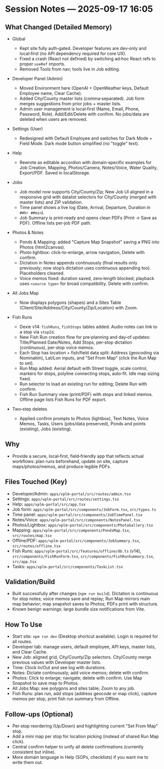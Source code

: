 # Session Notes — 2025-09-17 16:05

## What Changed (Detailed Memory)
- Global
  - Kept site fully auth‑gated. Developer features are dev‑only and local‑first (no API dependency required for core UX).
  - Fixed a crash (React not defined) by switching ad‑hoc React refs to proper `useRef` imports.
  - Removed Tools from nav; tools live in Job editing.

- Developer Panel (Admin)
  - Moved Environment here (OpenAI + OpenWeather keys, Default Employee name, Clear Cache).
  - Added City/County master lists (comma‑separated). Job form merges suggestions from prior jobs + master lists.
  - Admin user management is local‑first (Name, Email, Phone, Password, Role). Add/Edit/Delete with confirm. No jobs/data are deleted when users are removed.

- Settings (User)
  - Redesigned with Default Employee and switches for Dark Mode + Field Mode. Dark mode button simplified (no "toggle" text).

- Help
  - Rewrote as editable accordion with domain‑specific examples for Job Creation, Mapping, Photos/Camera, Notes/Voice, Water Quality, Export/PDF. Saved in localStorage.

- Jobs
  - Job model now supports City/County/Zip; New Job UI aligned in a responsive grid with datalist selectors for City/County (merged with master lists) and ZIP validation.
  - Time panel shows a live log (Date, Arrival, Departure, Duration in `##hr ##min`).
  - Job Summary is print‑ready and opens clean PDFs (Print → Save as PDF). Offline lists per‑job PDF path.

- Photos & Notes
  - Ponds & Mapping: added "Capture Map Snapshot" saving a PNG into Photos (html2canvas).
  - Photo lightbox: click-to-enlarge, arrow navigation, Delete with confirm.
  - Dictation in Notes appends continuously (final results only previously; now stop’s dictation uses continuous appending too). Placeholders cleaned.
  - Voice memos fixed: duration saved, zero‑length blocked; playback uses `<source type>` for broad compatibility. Delete with confirm.

- All Jobs Map
  - Now displays polygons (shapes) and a Sites Table (Client/Site/Address/City/County/Zip/Location) with Zoom.

- Fish Runs
  - Dexie v14: `fishRuns`, `fishStops` tables added. Audio notes can link to a stop via `stopId`.
  - New Fish Run creation flow for pre‑planning and day‑of updates: Title/Planned Date/Notes, Add Stops, per‑stop dictation (continuous), per‑stop voice memos.
  - Each Stop has location + fish/field data split: Address (geocoding via Nominatim), Lat/Lon inputs, and "Set From Map" (click the Run Map to set).
  - Run Map added: Aerial default with Street toggle, scale control, markers for stops, polyline connecting stops, auto‑fit. Idle map sizing fixed.
  - Run selector to load an existing run for editing; Delete Run with confirm.
  - Fish Run Summary view (print/PDF) with stops and linked memos. Offline page lists Fish Runs for PDF export.

- Two‑step deletes
  - Applied confirm prompts to Photos (lightbox), Text Notes, Voice Memos, Tasks, Users (jobs/data preserved), Ponds and points (existing), Jobs (existing).

## Why
- Provide a secure, local‑first, field‑friendly app that reflects actual workflows: plan runs beforehand, update on site, capture maps/photos/memos, and produce legible PDFs.

## Files Touched (Key)
- Developer/Admin: `apps/vplm-portal/src/routes/admin.tsx`
- Settings: `apps/vplm-portal/src/routes/settings.tsx`
- Help: `apps/vplm-portal/src/app.tsx`
- Job form: `apps/vplm-portal/src/components/JobForm.tsx`, `src/types.ts`
- Time panel: `apps/vplm-portal/src/components/JobTimePanel.tsx`
- Notes/Voice: `apps/vplm-portal/src/components/NotesPanel.tsx`
- Photos/Lightbox: `apps/vplm-portal/src/components/PhotoGallery.tsx`
- Mapping: `apps/vplm-portal/src/components/PondsMap.tsx`, `src/routes/map.tsx`
- Offline/PDF: `apps/vplm-portal/src/components/JobSummary.tsx`, `src/routes/offline.tsx`
- Fish Runs: `apps/vplm-portal/src/features/offline/db.ts` (v14), `src/components/FishRunForm.tsx`, `src/components/FishRunSummary.tsx`, `src/app.tsx`
- Tasks: `apps/vplm-portal/src/components/TaskList.tsx`

## Validation/Build
- Built successfully after changes (`npm run build`). Dictation is continuous for stop notes; voice memos save and replay; Run Map mirrors main map behavior; map snapshot saves to Photos; PDFs print with structure.
- Known benign warnings: large bundle size notifications from Vite.

## How To Use
- Start site: `npm run dev` (Desktop shortcut available). Login is required for all routes.
- Developer tab: manage users, default employee, API keys, master lists, and Clear Cache.
- New Job: aligned grid, City/County/Zip selectors. City/County merge previous values with Developer master lists.
- Time: Clock In/Out and see log with durations.
- Notes: Dictate continuously; add voice memos; delete with confirm.
- Photos: Click to enlarge; navigate; delete with confirm. Use Map Snapshot to save map to Photos.
- All Jobs Map: see polygons and sites table; Zoom to any job.
- Fish Runs: plan run, add stops (address geocode or map click), capture memos per stop, print fish run summary from Offline.

## Follow‑ups (Optional)
- Per‑stop reordering (Up/Down) and highlighting current "Set From Map" stop.
- Add a mini map per stop for location picking (instead of shared Run Map click).
- Central confirm helper to unify all delete confirmations (currently consistent but inline).
- More domain language in Help (SOPs, checklists) if you want me to write them out.

